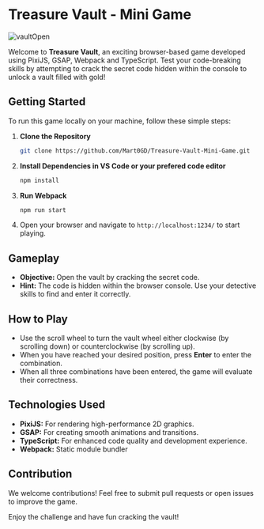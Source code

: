# Treasure Vault - Mini Game
![vaultOpen](https://github.com/Mart0GD/Treasure-Vault-Mini-Game/assets/122825014/8a1a5d83-f2e6-4c1f-a5dc-a18499de40a9)

Welcome to **Treasure Vault**, an exciting browser-based game developed using PixiJS, GSAP, Webpack and TypeScript. Test your code-breaking skills by attempting to crack the secret code hidden within the console to unlock a vault filled with gold!

## Getting Started

To run this game locally on your machine, follow these simple steps:

1. **Clone the Repository**
   ```bash
   git clone https://github.com/Mart0GD/Treasure-Vault-Mini-Game.git
   ```

2. **Install Dependencies in **VS Code** or your prefered code editor**
   ```bash
   npm install
   ```

3. **Run Webpack**
   ```bash
   npm run start
   ```

4. Open your browser and navigate to `http://localhost:1234/` to start playing.

## Gameplay

- **Objective:** Open the vault by cracking the secret code.
- **Hint:** The code is hidden within the browser console. Use your detective skills to find and enter it correctly.

## How to Play

- Use the scroll wheel to turn the vault wheel either clockwise (by scrolling down) or counterclockwise (by scrolling up).
- When you have reached your desired position, press **Enter** to enter the combination.
- When all three combinations have been entered, the game will evaluate their correctness.

## Technologies Used

- **PixiJS:** For rendering high-performance 2D graphics.
- **GSAP:** For creating smooth animations and transitions.
- **TypeScript:** For enhanced code quality and development experience.
- **Webpack:**  Static module bundler

## Contribution

We welcome contributions! Feel free to submit pull requests or open issues to improve the game.

Enjoy the challenge and have fun cracking the vault!
